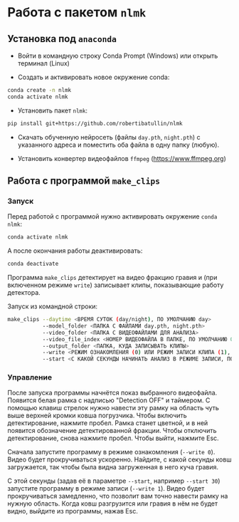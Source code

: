 
# Работа с пакетом ```nlmk```

## Установка под ```anaconda```

* Войти в командную строку Conda Prompt (Windows) или открыть терминал (Linux)


* Создать и активировать новое окружение conda:

```bash
conda create -n nlmk
conda activate nlmk
```

* Установить пакет ```nlmk```:

```bash
pip install git+https://github.com/robertibatullin/nlmk
```

* Скачать обученную нейросеть (файлы ```day.pth```, ```night.pth```) с указанного адреса и поместить оба файла в одну папку (любую).


* Установить конвертер видеофайлов ```ffmpeg``` (https://www.ffmpeg.org)

## Работа с программой ```make_clips```

### Запуск

Перед работой с программой нужно активировать окружение ```conda nlmk```:

```bash
conda activate nlmk
```

А после окончания работы деактивировать:

```bash
conda deactivate
```

Программа ```make_clips``` детектирует на видео фракцию гравия и (при включенном режиме ```write```) записывает клипы, показывающие работу детектора.

Запуск из командной строки:

```bash
make_clips --daytime <ВРЕМЯ СУТОК (day/night), ПО УМОЛЧАНИЮ day>
           --model_folder <ПАПКА С ФАЙЛАМИ day.pth, night.pth>
           --video_folder <ПАПКА С ВИДЕОФАЙЛАМИ ДЛЯ АНАЛИЗА>
           --video_file_index <НОМЕР ВИДЕОФАЙЛА В ПАПКЕ, ПО УМОЛЧАНИЮ 0>
           --output_folder <ПАПКА, КУДА ЗАПИСЫВАТЬ КЛИПЫ>
           --write <РЕЖИМ ОЗНАКОМЛЕНИЯ (0) ИЛИ РЕЖИМ ЗАПИСИ КЛИПА (1), ПО УМОЛЧАНИЮ 0>
           --start <С КАКОЙ СЕКУНДЫ НАЧИНАТЬ АНАЛИЗ В РЕЖИМЕ ЗАПИСИ, ПО УМОЛЧАНИЮ 0>
```
### Управление

После запуска программы начнётся показ выбранного видеофайла. Появится белая рамка с надписью "Detection OFF" и таймером. С помощью клавиш стрелок нужно навести эту рамку на область чуть выше верхней кромки ковша погрузчика. Чтобы включить детектирование, нажмите пробел. Рамка станет цветной, и в ней появится обозначение детектированной фракции. Чтобы отключить детектирование, снова нажмите пробел. Чтобы выйти, нажмите Esc.

Сначала запустите программу в режиме ознакомления (```--write 0```). Видео будет прокручиваться ускоренно. Найдите, с какой секунды ковш загружается, так чтобы была видна загруженная в него куча гравия.

С этой секунды (задав её в параметре ```--start```, например ```--start 30```) запустите программу в режиме записи (```--write 1```). Видео будет прокручиваться замедленно, что позволит вам точно навести рамку на нужную область. Когда ковш разгрузится или гравия в нём не будет видно, выйдите из программы, нажав Esc.
